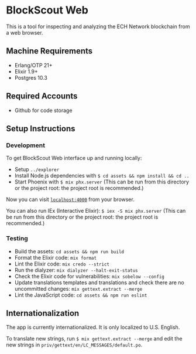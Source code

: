 # BlockScout Web

This is a tool for inspecting and analyzing the ECH Network blockchain from a web browser.

## Machine Requirements

* Erlang/OTP 21+
* Elixir 1.9+
* Postgres 10.3


## Required Accounts

* Github for code storage


## Setup Instructions

### Development

To get BlockScout Web interface up and running locally:

  * Setup `../explorer`
  * Install Node.js dependencies with `$ cd assets && npm install && cd ..`
  * Start Phoenix with `$ mix phx.server` (This can be run from this directory or the project root: the project root is recommended.)

Now you can visit [`localhost:4000`](http://localhost:4000) from your browser.

You can also run IEx (Interactive Elixir): `$ iex -S mix phx.server` (This can be run from this directory or the project root: the project root is recommended.)

### Testing

  * Build the assets: `cd assets && npm run build`
  * Format the Elixir code: `mix format`
  * Lint the Elixir code: `mix credo --strict`
  * Run the dialyzer: `mix dialyzer --halt-exit-status`
  * Check the Elixir code for vulnerabilities: `mix sobelow --config`
  * Update translations templates and translations and check there are no uncommitted changes: `mix gettext.extract --merge`
  * Lint the JavaScript code: `cd assets && npm run eslint`


## Internationalization

The app is currently internationalized. It is only localized to U.S. English.

To translate new strings, run `$ mix gettext.extract --merge` and edit the new strings in `priv/gettext/en/LC_MESSAGES/default.po`.
